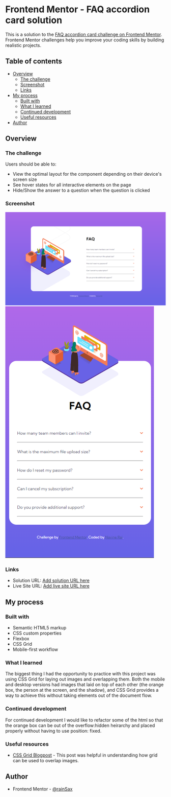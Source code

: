 # Frontend Mentor - FAQ accordion card solution

This is a solution to the [FAQ accordion card challenge on Frontend Mentor](https://www.frontendmentor.io/challenges/faq-accordion-card-XlyjD0Oam). Frontend Mentor challenges help you improve your coding skills by building realistic projects. 

## Table of contents

- [Overview](#overview)
  - [The challenge](#the-challenge)
  - [Screenshot](#screenshot)
  - [Links](#links)
- [My process](#my-process)
  - [Built with](#built-with)
  - [What I learned](#what-i-learned)
  - [Continued development](#continued-development)
  - [Useful resources](#useful-resources)
- [Author](#author)

## Overview

### The challenge

Users should be able to:

- View the optimal layout for the component depending on their device's screen size
- See hover states for all interactive elements on the page
- Hide/Show the answer to a question when the question is clicked

### Screenshot

![Desktop version](./screenshots/desktop.png)
![Mobile version](./screenshots/mobile.png)

### Links

- Solution URL: [Add solution URL here](https://your-solution-url.com)
- Live Site URL: [Add live site URL here](https://your-live-site-url.com)

## My process

### Built with

- Semantic HTML5 markup
- CSS custom properties
- Flexbox
- CSS Grid
- Mobile-first workflow

### What I learned

The biggest thing I had the opportunity to practice with this project was using CSS Grid for laying out images and overlapping them. Both the mobile and desktop versions had images that laid on top of each other (the orange box, the person at the screen, and the shadow), and CSS Grid provides a way to achieve this without taking elements out of the document flow.

### Continued development

For continued development I would like to refactor some of the html so that the orange box can be out of the overflow:hidden heirarchy and placed properly without having to use position: fixed.

### Useful resources

- [CSS Grid Blogpost](https://bricampgomez.com/blog/how-to-overlap-images-in-css/) - This post was helpful in understanding how grid can be used to overlap images.

## Author

- Frontend Mentor - [@rainSax](https://www.frontendmentor.io/profile/rainSax)
